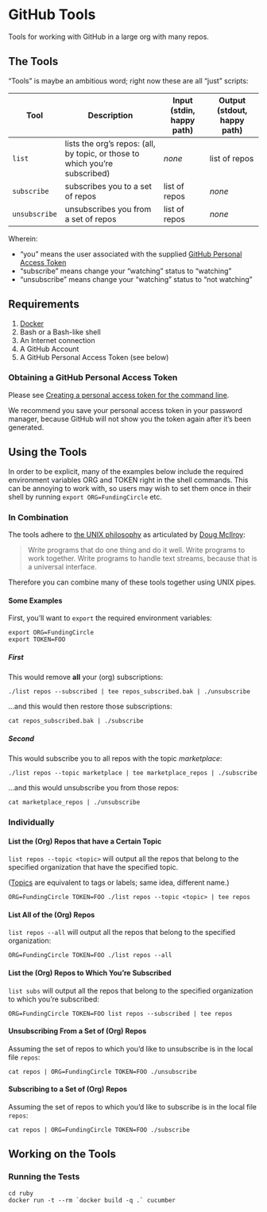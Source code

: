# GitHub Tools

Tools for working with GitHub in a large org with many repos.

## The Tools

“Tools” is maybe an ambitious word; right now these are all “just” scripts:

| Tool | Description | Input (stdin, happy path) | Output (stdout, happy path) |
| ---- | ----------- | ------------------------- | --------------------------- |
| `list` | lists the org’s repos: (all, by topic, or those to which you’re subscribed) | *none* | list of repos |
| `subscribe` | subscribes you to a set of repos | list of repos | *none* |
| `unsubscribe` | unsubscribes you from a set of repos | list of repos | *none* |

Wherein:

* “you” means the user associated with the supplied [GitHub Personal Access Token](https://help.github.com/articles/creating-a-personal-access-token-for-the-command-line/)
* “subscribe” means change your “watching” status to “watching”
* “unsubscribe” means change your “watching” status to “not watching”

## Requirements

1. [Docker](https://www.docker.com/community-edition#/download)
1. Bash or a Bash-like shell
1. An Internet connection
1. A GitHub Account
1. A GitHub Personal Access Token (see below)

### Obtaining a GitHub Personal Access Token

Please see [Creating a personal access token for the command line](https://help.github.com/articles/creating-a-personal-access-token-for-the-command-line/).

We recommend you save your personal access token in your password manager, because GitHub will not
show you the token again after it’s been generated.

## Using the Tools

In order to be explicit, many of the examples below include the required environment variables ORG and
TOKEN right in the shell commands. This can be annoying to work with, so users may wish to set them
once in their shell by running `export ORG=FundingCircle` etc.

### In Combination

The tools adhere to [the UNIX philosophy](https://en.wikipedia.org/wiki/Unix_philosophy#Doug_McIlroy_on_Unix_programming)
as articulated by [Doug McIlroy](https://en.wikipedia.org/wiki/Douglas_McIlroy):

> Write programs that do one thing and do it well. Write programs to work together. Write programs
> to handle text streams, because that is a universal interface.

Therefore you can combine many of these tools together using UNIX pipes.

#### Some Examples

First, you’ll want to `export` the required environment variables:

```shell
export ORG=FundingCircle
export TOKEN=FOO
```

##### First

This would remove **all** your (org) subscriptions:

```shell
./list repos --subscribed | tee repos_subscribed.bak | ./unsubscribe
```

…and this would then restore those subscriptions:

```shell
cat repos_subscribed.bak | ./subscribe
```

##### Second

This would subscribe you to all repos with the topic _marketplace_:

```shell
./list repos --topic marketplace | tee marketplace_repos | ./subscribe
```

…and this would unsubscribe you from those repos:

```shell
cat marketplace_repos | ./unsubscribe
```

### Individually

#### List the (Org) Repos that have a Certain Topic

`list repos --topic <topic>` will output all the repos that belong to the specified organization that have the specified topic.

([Topics](https://help.github.com/articles/about-topics/) are equivalent to tags or labels; same
idea, different name.)

```shell
ORG=FundingCircle TOKEN=FOO ./list repos --topic <topic> | tee repos
```

#### List All of the (Org) Repos

`list repos --all` will output all the repos that belong to the specified organization:

```shell
ORG=FundingCircle TOKEN=FOO ./list repos --all
```

#### List the (Org) Repos to Which You’re Subscribed

`list subs` will output all the repos that belong to the specified organization to which you’re
subscribed:

```shell
ORG=FundingCircle TOKEN=FOO list repos --subscribed | tee repos
```

#### Unsubscribing From a Set of (Org) Repos

Assuming the set of repos to which you’d like to unsubscribe is in the local file `repos`:

```shell
cat repos | ORG=FundingCircle TOKEN=FOO ./unsubscribe
```

#### Subscribing to a Set of (Org) Repos

Assuming the set of repos to which you’d like to subscribe is in the local file `repos`:

```shell
cat repos | ORG=FundingCircle TOKEN=FOO ./subscribe
```

## Working on the Tools

### Running the Tests

```shell
cd ruby
docker run -t --rm `docker build -q .` cucumber
```

